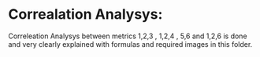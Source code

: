 # Correalation Analysys:

Correleation Analysys between metrics 1,2,3 , 1,2,4 , 5,6 and 1,2,6 is done and very clearly explained with formulas and required images in this folder.
